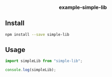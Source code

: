 <h3 align="center">
  example-simple-lib
</h3>

<p align="center">
</p>

## Install

```bash
npm install --save simple-lib
```

## Usage

```js
import simpleLib from "simple-lib";

console.log(simpleLib);
```
